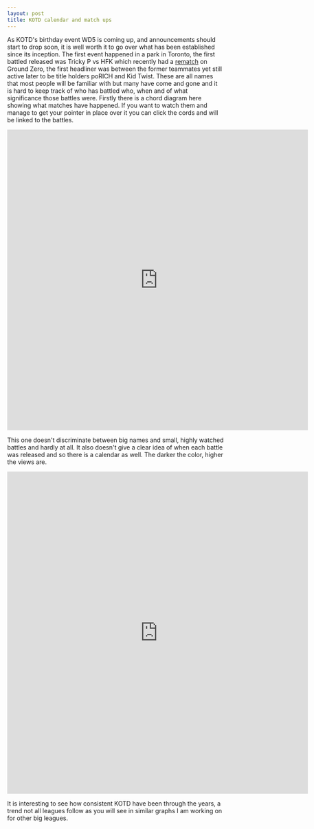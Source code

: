 ```yaml
---
layout: post
title: KOTD calendar and match ups
---
```


As KOTD's birthday event WD5 is coming up, and announcements should start to drop soon, it is well worth it to go over what has been established since its inception. The first event happened in a park in Toronto, the first battled released was Tricky P vs HFK which recently had a [rematch](https://www.youtube.com/watch?v=VTlamYIQvbg) on Ground Zero, the first headliner was between the former teammates yet still active later to be title holders poRICH and Kid Twist. These are all names that most people will be familiar with but many have come and gone and it is hard to keep track of who has battled who, when and of what significance those battles were. Firstly there is a chord diagram here showing what matches have happened. If you want to watch them and manage to get your pointer in place over it you can click the cords and will be linked to the battles.

<iframe src="http://hjonasson.github.io/kotdchord/" frameborder="0" width="700" height="700" scrolling="no"></iframe>

This one doesn't discriminate between big names and small, highly watched battles and hardly at all. It also doesn't give a clear idea of when each battle was released and so there is a calendar as well. The darker the color, higher the views are. 

<iframe src="http://hjonasson.github.io/kotdcalendar/" frameborder="0" width="700" height="750" scrolling="no"></iframe>

It is interesting to see how consistent KOTD have been through the years, a trend not all leagues follow as you will see in similar graphs I am working on for other big leagues.
